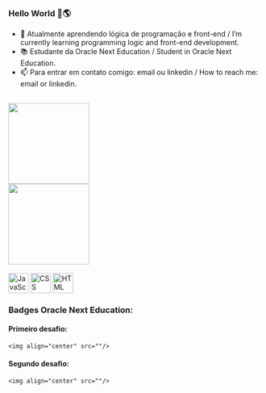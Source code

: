 ### Hello World 👋🌎

- 🌱 Atualmente aprendendo lógica de programação e front-end / I’m currently learning programming logic and front-end development.
- 📚 Estudante da Oracle Next Education / Student in Oracle Next Education.
- 📫 Para entrar em contato comigo: email ou linkedin / How to reach me: email or linkedin.

##

<div>
  <a href="https://www.linkedin.com/in/menezesguilherme/">
  <img height = "160em" src="https://github-readme-stats.vercel.app/api?username=guipmenezes&show-icons=true&theme=dark&include_all_commits=true&count_private=true"/>
  <br>
  <img height = "160em" src="https://github-readme-stats.vercel.app/api/top-langs/?username=guipmenezes&layout=compact&langs_count=16&theme=dark"/>
</div>   
  
<div style="display: inline-block"><br>
  <img align="center" alt="JavaScript" heigth="30" width="40" src="https://cdn.jsdelivr.net/gh/devicons/devicon/icons/javascript/javascript-original.svg"/>
  <img align="center" alt="CSS" heigth="30" width="40" src="https://cdn.jsdelivr.net/gh/devicons/devicon/icons/css3/css3-original-wordmark.svg"/>
  <img align="center" alt="HTML" heigth="30" width="40" src="https://cdn.jsdelivr.net/gh/devicons/devicon/icons/html5/html5-original-wordmark.svg"/>
  
  ### Badges Oracle Next Education:
  
  #### Primeiro desafio:
    <img align="center" src=""/>
 
  #### Segundo desafio:
    <img align="center" src=""/>
